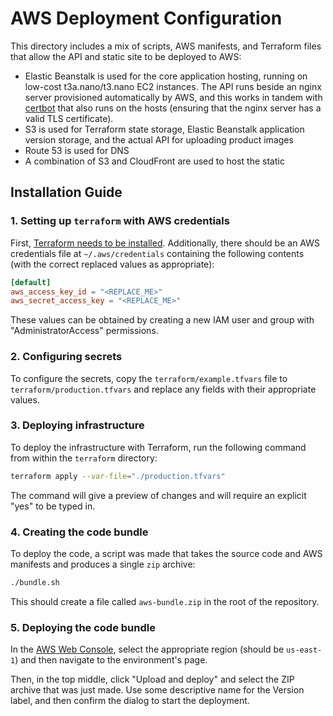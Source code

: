 # AWS Deployment Configuration

This directory includes a mix of scripts, AWS manifests, and Terraform files that allow the API and static site to be deployed to AWS:

- Elastic Beanstalk is used for the core application hosting, running on low-cost t3a.nano/t3.nano EC2 instances. The API runs beside an nginx server provisioned automatically by AWS, and this works in tandem with [certbot](https://certbot.eff.org/) that also runs on the hosts (ensuring that the nginx server has a valid TLS certificate).
- S3 is used for Terraform state storage, Elastic Beanstalk application version storage, and the actual API for uploading product images
- Route 53 is used for DNS
- A combination of S3 and CloudFront are used to host the static

## Installation Guide

### 1. Setting up `terraform` with AWS credentials

First, [Terraform needs to be installed](https://learn.hashicorp.com/tutorials/terraform/install-cli). Additionally, there should be an AWS credentials file at `~/.aws/credentials` containing the following contents (with the correct replaced values as appropriate):

```toml
[default]
aws_access_key_id = "<REPLACE_ME>"
aws_secret_access_key = "<REPLACE_ME>"
```

These values can be obtained by creating a new IAM user and group with "AdministratorAccess" permissions.

### 2. Configuring secrets

To configure the secrets, copy the `terraform/example.tfvars` file to `terraform/production.tfvars` and replace any fields with their appropriate values.

### 3. Deploying infrastructure

To deploy the infrastructure with Terraform, run the following command from within the `terraform` directory:

```sh
terraform apply --var-file="./production.tfvars"
```

The command will give a preview of changes and will require an explicit "yes" to be typed in.

### 4. Creating the code bundle

To deploy the code, a script was made that takes the source code and AWS manifests and produces a single `zip` archive:

```sh
./bundle.sh
```

This should create a file called `aws-bundle.zip` in the root of the repository.

### 5. Deploying the code bundle

In the [AWS Web Console](https://console.aws.amazon.com/elasticbeanstalk/home), select the appropriate region (should be `us-east-1`) and then navigate to the environment's page.

Then, in the top middle, click "Upload and deploy" and select the ZIP archive that was just made. Use some descriptive name for the Version label, and then confirm the dialog to start the deployment.

